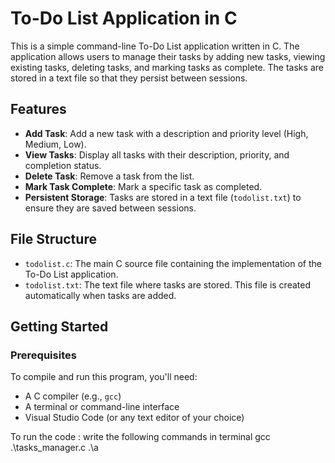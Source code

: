 # To-Do List Application in C

This is a simple command-line To-Do List application written in C. The application allows users to manage their tasks by adding new tasks, viewing existing tasks, deleting tasks, and marking tasks as complete. The tasks are stored in a text file so that they persist between sessions.

## Features

- **Add Task**: Add a new task with a description and priority level (High, Medium, Low).
- **View Tasks**: Display all tasks with their description, priority, and completion status.
- **Delete Task**: Remove a task from the list.
- **Mark Task Complete**: Mark a specific task as completed.
- **Persistent Storage**: Tasks are stored in a text file (`todolist.txt`) to ensure they are saved between sessions.

## File Structure

- `todolist.c`: The main C source file containing the implementation of the To-Do List application.
- `todolist.txt`: The text file where tasks are stored. This file is created automatically when tasks are added.

## Getting Started

### Prerequisites

To compile and run this program, you'll need:

- A C compiler (e.g., `gcc`)
- A terminal or command-line interface
- Visual Studio Code (or any text editor of your choice)

To run the code : write the following commands in terminal 
gcc .\tasks_manager.c
.\a

